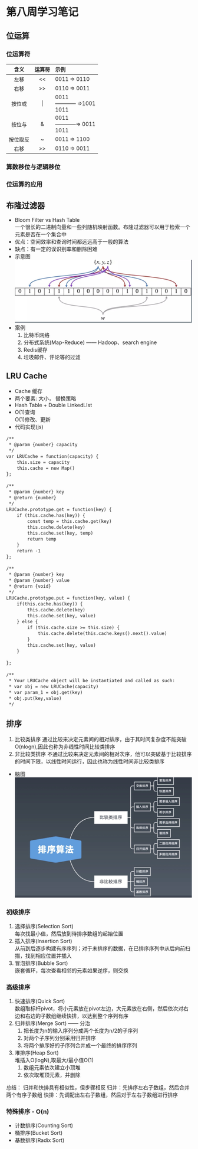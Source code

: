 # 第八周学习笔记
## 位运算
### 位运算符
| 含义 | 运算符 | 示例 |
| :------:| :------: | :------ |
| 左移 | << | 0011 => 0110 |
| 右移 | >> | 0110 => 0011 |
| 按位或 | \| | 0011 <br>   ———— =>1001<br>1011 |
| 按位与 | & | 0011<br> ————=> 0011<br>1011 |
| 按位取反 | ~ | 0011 => 1100 |
| 右移 | >> | 0110 => 0011 |
### 算数移位与逻辑移位
### 位运算的应用

## 布隆过滤器
* Bloom Filter vs Hash Table  
    一个很长的二进制向量和一些列随机映射函数。布隆过滤器可以用于检索一个元素是否在一个集合中
* 优点：空间效率和查询时间都远远高于一般的算法
* 缺点：有一定的误识别率和删除困难
* 示意图
![BloomFilter](./assets/images/BloomFilter.jpg)
* 案例
    1. 比特币网络
    2. 分布式系统(Map-Reduce) —— Hadoop、search engine
    3. Redis缓存
    4. 垃圾邮件、评论等的过滤

## LRU Cache
* Cache 缓存
* 两个要素: 大小， 替换策略
* Hash Table + Double LinkedLIst
* O(1)查询  
  O(1)修改、更新
* 代码实现(js)
```
/**
 * @param {number} capacity
 */
var LRUCache = function(capacity) {
    this.size = capacity
    this.cache = new Map()
};

/** 
 * @param {number} key
 * @return {number}
 */
LRUCache.prototype.get = function(key) {
    if (this.cache.has(key)) {
        const temp = this.cache.get(key)
        this.cache.delete(key)
        this.cache.set(key, temp)
        return temp
    }
    return -1
};

/** 
 * @param {number} key 
 * @param {number} value
 * @return {void}
 */
LRUCache.prototype.put = function(key, value) {
    if(this.cache.has(key)) {
        this.cache.delete(key)
        this.cache.set(key, value)
    } else {
        if (this.cache.size >= this.size) {
            this.cache.delete(this.cache.keys().next().value)
        } 
        this.cache.set(key, value)
    }
    
};

/**
 * Your LRUCache object will be instantiated and called as such:
 * var obj = new LRUCache(capacity)
 * var param_1 = obj.get(key)
 * obj.put(key,value)
 */
```

## 排序
1. 比较类排序
    通过比较来决定元素间的相对排序，由于其时间复杂度不能突破O(nlogn),因此也称为非线性时间比较类排序
2. 非比较类排序
    不通过比较来决定元素间的相对次序，他可以突破基于比较排序的时间下限，以线性时间运行，因此也称为线性时间非比较类排序

* 脑图
![sort](./assets/images/sort.jpg)

### 初级排序
1. 选择排序(Selection Sort)  
    每次找最小值，然后放到待排序数组的起始位置
2. 插入排序(Insertion Sort)  
    从前到后逐步构建有序序列；对于未排序的数据，在已排序序列中从后向前扫描，找到相应位置并插入
3. 冒泡排序(Bubble Sort)  
    嵌套循环，每次查看相邻的元素如果逆序，则交换

### 高级排序
1. 快速排序(Quick Sort)  
    数组取标杆pivot，将小元素放在pivot左边，大元素放在右侧，然后依次对右边和右边的子数组继续快排，以达到整个序列有序
2. 归并排序(Merge Sort) —— 分治
    1. 把长度为n的输入序列分成两个长度为n/2的子序列
    2. 对两个子序列分别采用归并排序
    3. 将两个排序好的子序列合并成一个最终的排序序列
3. 堆排序(Heap Sort)  
    堆插入O(logN),取最大/最小值O(1)
    1. 数组元素依次建立小顶堆
    2. 依次取堆顶元素，并删除

总结： 归并和快排具有相似性，但步骤相反
    归并：先排序左右子数组，然后合并两个有序子数组
    快排：先调配出左右子数组，然后对于左右子数组进行排序

### 特殊排序 - O(n)
* 计数排序(Counting Sort)
* 桶排序(Bucket Sort)
* 基数排序(Radix Sort)